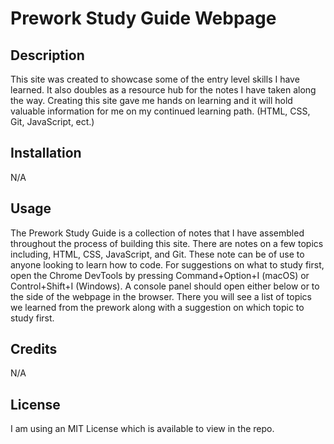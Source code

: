 # Prework Study Guide Webpage

## Description

This site was created to showcase some of the entry level skills I have learned. It also doubles as a resource hub for the notes I have taken along the way. Creating this site gave me hands on learning and it will hold valuable information for me on my continued learning path. (HTML, CSS, Git, JavaScript, ect.)

## Installation

N/A

## Usage

The Prework Study Guide is a collection of notes that I have assembled throughout the process of building this site. There are notes on a few topics including, HTML, CSS, JavaScript, and Git. These note can be of use to anyone looking to learn how to code. For suggestions on what to study first, open the Chrome DevTools by pressing Command+Option+I (macOS) or Control+Shift+I (Windows). A console panel should open either below or to the side of the webpage in the browser. There you will see a list of topics we learned from the prework along with a suggestion on which topic to study first.

## Credits

N/A

## License

I am using an MIT License which is available to view in the repo.